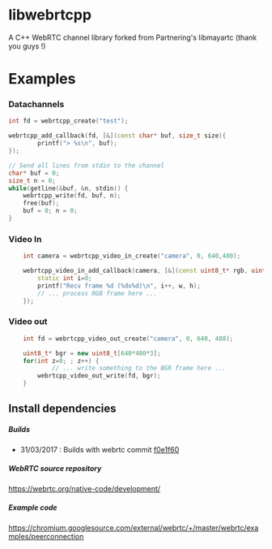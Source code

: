 # libwebrtcpp

A C++ WebRTC channel library forked from Partnering's libmayartc (thank you guys !)


# Examples

### Datachannels

````c++
int fd = webrtcpp_create("test");

webrtcpp_add_callback(fd, [&](const char* buf, size_t size){
		printf("> %s\n", buf);
});

// Send all lines from stdin to the channel
char* buf = 0;
size_t n = 0;
while(getline(&buf, &n, stdin)) {
	webrtcpp_write(fd, buf, n);
	free(buf);
	buf = 0; n = 0;
}
````

### Video In

````c++
	int camera = webrtcpp_video_in_create("camera", 0, 640,480);

	webrtcpp_video_in_add_callback(camera, [&](const uint8_t* rgb, uint32_t w, uint32_t h) {
		static int i=0;
		printf("Recv frame %d (%dx%d)\n", i++, w, h);
		// ... process RGB frame here ...
	});
````

### Video out

````c++
	int fd = webrtcpp_video_out_create("camera", 0, 640, 480);

	uint8_t* bgr = new uint8_t[640*480*3];
	for(int z=0; ; z++) {
    		// ... write something to the BGR frame here ...
		webrtcpp_video_out_write(fd, bgr);
	}
````  

## Install dependencies

##### Builds
- 31/03/2017 : Builds with webrtc commit [f0e1f60](https://chromium.googlesource.com/external/webrtc.git/+/f0e1f60b0c253377be6cc7fa3745467503d2631b)

##### WebRTC source repository

https://webrtc.org/native-code/development/

##### Example code 
https://chromium.googlesource.com/external/webrtc/+/master/webrtc/examples/peerconnection
